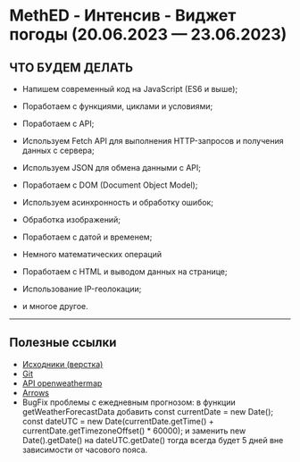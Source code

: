 # MethED - Интенсив - Виджет погоды (20.06.2023 — 23.06.2023)

## ЧТО БУДЕМ ДЕЛАТЬ

- Напишем современный код на JavaScript (ES6 и выше);

- Поработаем с функциями, циклами и условиями;

- Поработаем с API;

- Используем Fetch API для выполнения HTTP-запросов и получения данных с сервера;

- Используем JSON для обмена данными с API;

- Поработаем с DOM (Document Object Model);

- Используем асинхронность и обработку ошибок;

- Обработка изображений;

- Поработаем с датой и временем;

- Немного математических операций

- Поработаем с HTML и выводом данных на странице;

- Использование IP-геолокации;

- и многое другое.

---

## Полезные ссылки

- [Исходники (верстка)](https://fs09.getcourse.ru/fileservice/file/download/a/251231/sc/424/h/e23d0dab7c92de164a16e281b6eddedd.zip)
- [Git](https://git-scm.com/)
- [API openweathermap](https://openweathermap.org/)
- [Arrows](https://symbl.cc/ru/unicode/blocks/arrows/)
- BugFix проблемы с ежедневным прогнозом: 
  в функции getWeatherForecastData добавить
  const currentDate = new Date();
  const dateUTC = new Date(currentDate.getTime() + currentDate.getTimezoneOffset() * 60000);
  и заменить new Date().getDate() на dateUTC.getDate()
  тогда всегда будет 5 дней вне зависимости от часового пояса.